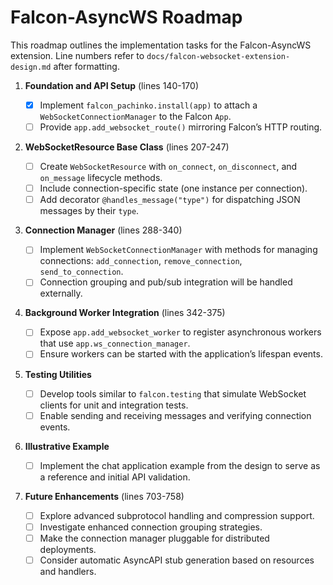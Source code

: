 # Falcon-AsyncWS Roadmap

This roadmap outlines the implementation tasks for the Falcon-AsyncWS extension.
Line numbers refer to `docs/falcon-websocket-extension-design.md` after
formatting.

1. **Foundation and API Setup** (lines 140-170)

   - [x] Implement `falcon_pachinko.install(app)` to attach a
     `WebSocketConnectionManager` to the Falcon `App`.
   - [ ] Provide `app.add_websocket_route()` mirroring Falcon’s HTTP routing.

2. **WebSocketResource Base Class** (lines 207-247)

   - [ ] Create `WebSocketResource` with `on_connect`, `on_disconnect`, and
     `on_message` lifecycle methods.
   - [ ] Include connection-specific state (one instance per connection).
   - [ ] Add decorator `@handles_message("type")` for dispatching JSON messages
     by their `type`.

3. **Connection Manager** (lines 288-340)

   - [ ] Implement `WebSocketConnectionManager` with methods for managing
     connections: `add_connection`, `remove_connection`, `send_to_connection`.
   - [ ] Connection grouping and pub/sub integration will be handled
     externally.

4. **Background Worker Integration** (lines 342-375)

   - [ ] Expose `app.add_websocket_worker` to register asynchronous workers that
     use `app.ws_connection_manager`.
   - [ ] Ensure workers can be started with the application’s lifespan events.

5. **Testing Utilities**

   - [ ] Develop tools similar to `falcon.testing` that simulate WebSocket
     clients for unit and integration tests.
   - [ ] Enable sending and receiving messages and verifying connection events.

6. **Illustrative Example**

   - [ ] Implement the chat application example from the design to serve as a
     reference and initial API validation.

7. **Future Enhancements** (lines 703-758)

   - [ ] Explore advanced subprotocol handling and compression support.
   - [ ] Investigate enhanced connection grouping strategies.
   - [ ] Make the connection manager pluggable for distributed deployments.
   - [ ] Consider automatic AsyncAPI stub generation based on resources and
     handlers.
